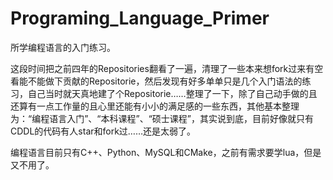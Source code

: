 # Programing_Language_Primer
所学编程语言的入门练习。

这段时间把之前四年的Repositories翻看了一遍，清理了一些本来想fork过来有空看能不能做下贡献的Repositorie，然后发现有好多单单只是几个入门语法的练习，自己当时就天真地建了个Repositorie……整理了一下，除了自己动手做的且还算有一点工作量的且心里还能有小小的满足感的一些东西，其他基本整理为：“编程语言入门”、“本科课程”、“硕士课程”，其实说到底，目前好像就只有CDDL的代码有人star和fork过……还是太弱了。

编程语言目前只有C++、Python、MySQL和CMake，之前有需求要学lua，但是又不用了。

